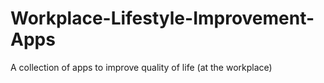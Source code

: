 # Workplace-Lifestyle-Improvement-Apps
A collection of apps to improve quality of life (at the workplace)
